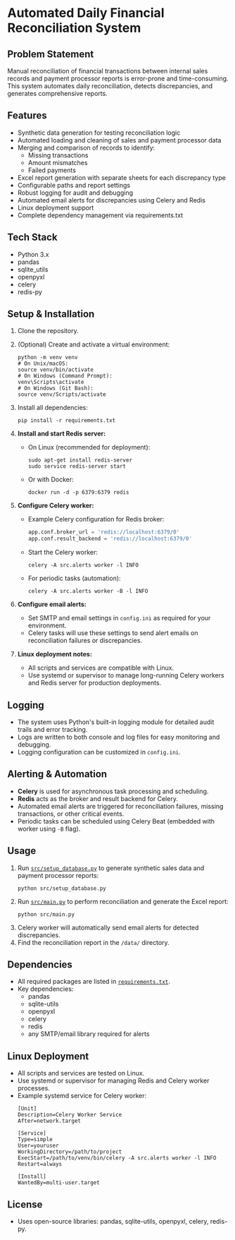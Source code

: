 # Automated Daily Financial Reconciliation System

## Problem Statement
Manual reconciliation of financial transactions between internal sales records and payment processor reports is error-prone and time-consuming. This system automates daily reconciliation, detects discrepancies, and generates comprehensive reports.

## Features
- Synthetic data generation for testing reconciliation logic
- Automated loading and cleaning of sales and payment processor data
- Merging and comparison of records to identify:
  - Missing transactions
  - Amount mismatches
  - Failed payments
- Excel report generation with separate sheets for each discrepancy type
- Configurable paths and report settings
- Robust logging for audit and debugging
- Automated email alerts for discrepancies using Celery and Redis
- Linux deployment support
- Complete dependency management via requirements.txt

## Tech Stack
- Python 3.x
- pandas
- sqlite_utils
- openpyxl
- celery
- redis-py

## Setup & Installation

1. Clone the repository.
2. (Optional) Create and activate a virtual environment:
   ```
   python -m venv venv
   # On Unix/macOS:
   source venv/bin/activate
   # On Windows (Command Prompt):
   venv\Scripts\activate
   # On Windows (Git Bash):
   source venv/Scripts/activate
   ```
3. Install all dependencies:
   ```
   pip install -r requirements.txt
   ```
4. **Install and start Redis server:**
   - On Linux (recommended for deployment):
     ```
     sudo apt-get install redis-server
     sudo service redis-server start
     ```
   - Or with Docker:
     ```
     docker run -d -p 6379:6379 redis
     ```
5. **Configure Celery worker:**
   - Example Celery configuration for Redis broker:
     ```python
     app.conf.broker_url = 'redis://localhost:6379/0'
     app.conf.result_backend = 'redis://localhost:6379/0'
     ```
   - Start the Celery worker:
     ```
     celery -A src.alerts worker -l INFO
     ```
   - For periodic tasks (automation):
     ```
     celery -A src.alerts worker -B -l INFO
     ```
6. **Configure email alerts:**
   - Set SMTP and email settings in `config.ini` as required for your environment.
   - Celery tasks will use these settings to send alert emails on reconciliation failures or discrepancies.

7. **Linux deployment notes:**
   - All scripts and services are compatible with Linux.
   - Use systemd or supervisor to manage long-running Celery workers and Redis server for production deployments.

## Logging

- The system uses Python's built-in logging module for detailed audit trails and error tracking.
- Logs are written to both console and log files for easy monitoring and debugging.
- Logging configuration can be customized in `config.ini`.

## Alerting & Automation

- **Celery** is used for asynchronous task processing and scheduling.
- **Redis** acts as the broker and result backend for Celery.
- Automated email alerts are triggered for reconciliation failures, missing transactions, or other critical events.
- Periodic tasks can be scheduled using Celery Beat (embedded with worker using `-B` flag).

## Usage

1. Run [`src/setup_database.py`](src/setup_database.py:1) to generate synthetic sales data and payment processor reports:
   ```
   python src/setup_database.py
   ```
2. Run [`src/main.py`](src/main.py:1) to perform reconciliation and generate the Excel report:
   ```
   python src/main.py
   ```
3. Celery worker will automatically send email alerts for detected discrepancies.
4. Find the reconciliation report in the `/data/` directory.

## Dependencies

- All required packages are listed in [`requirements.txt`](requirements.txt:1).
- Key dependencies:
  - pandas
  - sqlite-utils
  - openpyxl
  - celery
  - redis
  - any SMTP/email library required for alerts

## Linux Deployment

- All scripts and services are tested on Linux.
- Use systemd or supervisor for managing Redis and Celery worker processes.
- Example systemd service for Celery worker:
  ```
  [Unit]
  Description=Celery Worker Service
  After=network.target

  [Service]
  Type=simple
  User=youruser
  WorkingDirectory=/path/to/project
  ExecStart=/path/to/venv/bin/celery -A src.alerts worker -l INFO
  Restart=always

  [Install]
  WantedBy=multi-user.target
  ```

## License

- Uses open-source libraries: pandas, sqlite-utils, openpyxl, celery, redis-py.
